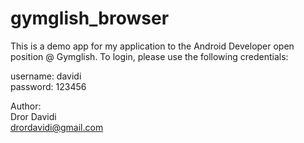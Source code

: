 # gymglish_browser

This is a demo app for my application to the Android Developer open position @ Gymglish.  To login, please use the following credentials:

username: davidi  
password: 123456  

Author:  
Dror Davidi  
drordavidi@gmail.com  